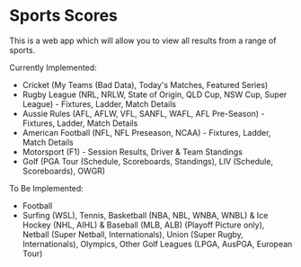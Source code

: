 # Sports Scores

This is a web app which will allow you to view all results from a range of sports.

Currently Implemented:

- Cricket (My Teams (Bad Data), Today's Matches, Featured Series)
- Rugby League (NRL, NRLW, State of Origin, QLD Cup, NSW Cup, Super League) - Fixtures, Ladder, Match Details
- Aussie Rules (AFL, AFLW, VFL, SANFL, WAFL, AFL Pre-Season) - Fixtures, Ladder, Match Details
- American Football (NFL, NFL Preseason, NCAA) - Fixtures, Ladder, Match Details
- Motorsport (F1) - Session Results, Driver & Team Standings
- Golf (PGA Tour (Schedule, Scoreboards, Standings), LIV (Schedule, Scoreboards), OWGR)

To Be Implemented:

- Football
- Surfing (WSL), Tennis, Basketball (NBA, NBL, WNBA, WNBL) & Ice Hockey (NHL, AIHL) & Baseball (MLB, ALB) (Playoff Picture only), Netball (Super Netball, Internationals), Union (Super Rugby, Internationals), Olympics, Other Golf Leagues (LPGA, AusPGA, European Tour)
